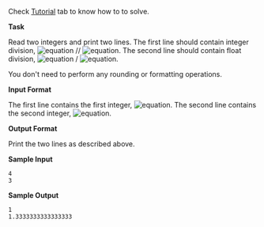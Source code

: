 Check [Tutorial](https://www.hackerrank.com/challenges/python-division/tutorial) tab to know how to to solve.

__Task__
 
Read two integers and print two lines. The first line should contain integer division, ![equation](http://latex.codecogs.com/svg.latex?\inline&space;a) // ![equation](http://latex.codecogs.com/svg.latex?\inline&space;b). The second line should contain float division, ![equation](http://latex.codecogs.com/svg.latex?\inline&space;a) / ![equation](http://latex.codecogs.com/svg.latex?\inline&space;b).

You don't need to perform any rounding or formatting operations.

__Input Format__
 
The first line contains the first integer, ![equation](http://latex.codecogs.com/svg.latex?\inline&space;a). The second line contains the second integer, ![equation](http://latex.codecogs.com/svg.latex?\inline&space;b).

__Output Format__
 
Print the two lines as described above.

__Sample Input__
```commandline
4
3
```
__Sample Output__
```commandline
1
1.3333333333333333
```